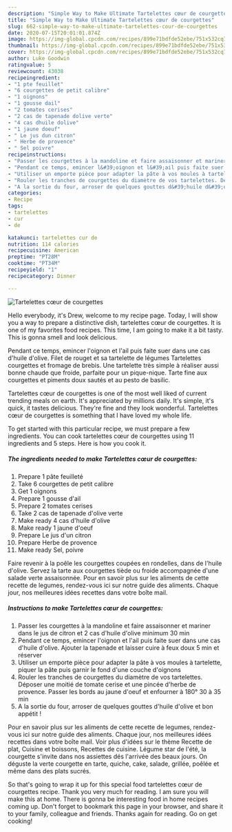```yaml
---
description: "Simple Way to Make Ultimate Tartelettes cœur de courgettes"
title: "Simple Way to Make Ultimate Tartelettes cœur de courgettes"
slug: 662-simple-way-to-make-ultimate-tartelettes-cour-de-courgettes
date: 2020-07-15T20:01:01.874Z
image: https://img-global.cpcdn.com/recipes/899e71bdfde52ebe/751x532cq70/tartelettes-coeur-de-courgettes-photo-principale-de-la-recette.jpg
thumbnail: https://img-global.cpcdn.com/recipes/899e71bdfde52ebe/751x532cq70/tartelettes-coeur-de-courgettes-photo-principale-de-la-recette.jpg
cover: https://img-global.cpcdn.com/recipes/899e71bdfde52ebe/751x532cq70/tartelettes-coeur-de-courgettes-photo-principale-de-la-recette.jpg
author: Luke Goodwin
ratingvalue: 5
reviewcount: 43038
recipeingredient:
- "1 pte feuillet"
- "6 courgettes de petit calibre"
- "1 oignons"
- "1 gousse dail"
- "2 tomates cerises"
- "2 cas de tapenade dolive verte"
- "4 cas dhuile dolive"
- "1 jaune doeuf"
- " Le jus dun citron"
- " Herbe de provence"
- " Sel poivre"
recipeinstructions:
- "Passer les courgettes à la mandoline et faire assaisonner et mariner dans le jus de citron et 2 cas d&#39;huile d&#39;olive minimum 30 min"
- "Pendant ce temps, emincer l&#39;oignon et l&#39;ail puis faite suer dans une cas d&#39;huile d&#39;olive. Ajouter la tapenade et laisser cuire à feux doux 5 min et réserver"
- "Utiliser un emporte pièce pour adapter la pâte à vos moules à tartelette, piquer la pâte puis garnir le fond d&#39;une couche d&#39;oignons"
- "Rouler les tranches de courgettes du diamètre de vos tartelettes. Déposer une moitié de tomate cerise et une pincée d&#39;herbe de provence. Passer les bords au jaune d&#39;oeuf et enfourner à 180° 30 à 35 min"
- "A la sortie du four, arroser de quelques gouttes d&#39;huile d&#39;olive et bon appétit !"
categories:
- Recipe
tags:
- tartelettes
- cur
- de

katakunci: tartelettes cur de 
nutrition: 114 calories
recipecuisine: American
preptime: "PT28M"
cooktime: "PT34M"
recipeyield: "1"
recipecategory: Dinner

---
```



![Tartelettes cœur de courgettes](https://img-global.cpcdn.com/recipes/899e71bdfde52ebe/751x532cq70/tartelettes-coeur-de-courgettes-photo-principale-de-la-recette.jpg)

Hello everybody, it's Drew, welcome to my recipe page. Today, I will show you a way to prepare a distinctive dish, tartelettes cœur de courgettes. It is one of my favorites food recipes. This time, I am going to make it a bit tasty. This is gonna smell and look delicious.

Pendant ce temps, emincer l&#39;oignon et l&#39;ail puis faite suer dans une cas d&#39;huile d&#39;olive. Filet de rouget et sa tartelette de légumes Tartelettes courgettes et fromage de brebis. Une tartelette très simple à réaliser aussi bonne chaude que froide, parfaite pour un pique-nique. Tarte fine aux courgettes et piments doux sautés et au pesto de basilic.

Tartelettes cœur de courgettes is one of the most well liked of current trending meals on earth. It's appreciated by millions daily. It's simple, it's quick, it tastes delicious. They're fine and they look wonderful. Tartelettes cœur de courgettes is something that I have loved my whole life.


To get started with this particular recipe, we must prepare a few ingredients. You can cook tartelettes cœur de courgettes using 11 ingredients and 5 steps. Here is how you cook it.

<!--inarticleads1-->

##### The ingredients needed to make Tartelettes cœur de courgettes:

1. Prepare 1 pâte feuilleté
1. Take 6 courgettes de petit calibre
1. Get 1 oignons
1. Prepare 1 gousse d&#39;ail
1. Prepare 2 tomates cerises
1. Take 2 cas de tapenade d&#39;olive verte
1. Make ready 4 cas d&#39;huile d&#39;olive
1. Make ready 1 jaune d&#39;oeuf
1. Prepare  Le jus d&#39;un citron
1. Prepare  Herbe de provence
1. Make ready  Sel, poivre


Faire revenir à la poêle les courgettes coupées en rondelles, dans de l&#39;huile d&#39;olive. Servez la tarte aux courgettes tiède ou froide accompagnée d&#39;une salade verte assaisonnée. Pour en savoir plus sur les aliments de cette recette de legumes, rendez-vous ici sur notre guide des aliments. Chaque jour, nos meilleures idées recettes dans votre boîte mail. 

<!--inarticleads2-->

##### Instructions to make Tartelettes cœur de courgettes:

1. Passer les courgettes à la mandoline et faire assaisonner et mariner dans le jus de citron et 2 cas d&#39;huile d&#39;olive minimum 30 min
1. Pendant ce temps, emincer l&#39;oignon et l&#39;ail puis faite suer dans une cas d&#39;huile d&#39;olive. Ajouter la tapenade et laisser cuire à feux doux 5 min et réserver
1. Utiliser un emporte pièce pour adapter la pâte à vos moules à tartelette, piquer la pâte puis garnir le fond d&#39;une couche d&#39;oignons
1. Rouler les tranches de courgettes du diamètre de vos tartelettes. Déposer une moitié de tomate cerise et une pincée d&#39;herbe de provence. Passer les bords au jaune d&#39;oeuf et enfourner à 180° 30 à 35 min
1. A la sortie du four, arroser de quelques gouttes d&#39;huile d&#39;olive et bon appétit !


Pour en savoir plus sur les aliments de cette recette de legumes, rendez-vous ici sur notre guide des aliments. Chaque jour, nos meilleures idées recettes dans votre boîte mail. Voir plus d&#39;idées sur le thème Recette de plat, Cuisine et boissons, Recettes de cuisine. Légume star de l&#39;été, la courgette s&#39;invite dans nos assiettes dés l&#39;arrivée des beaux jours. On déguste la verte courgette en tarte, quiche, cake, salade, grillée, poêlée et même dans des plats sucrés. 

So that's going to wrap it up for this special food tartelettes cœur de courgettes recipe. Thank you very much for reading. I am sure you will make this at home. There is gonna be interesting food in home recipes coming up. Don't forget to bookmark this page in your browser, and share it to your family, colleague and friends. Thanks again for reading. Go on get cooking!
